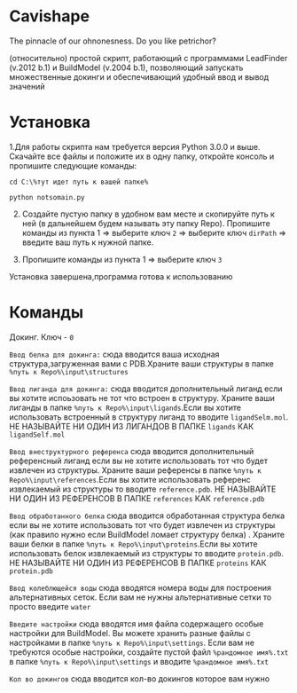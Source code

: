 # Cavishape
The pinnacle of our ohnonesness. Do you like petrichor?

(относительно) простой скрипт, работающий с программами LeadFinder (v.2012 b.1) и BuildModel (v.2004 b.1), позволяющий запускать множественные докинги и обеспечивающий удобный ввод и вывод значений

 # Установка
  1.Для работы скрипта нам требуется версия Python 3.0.0 и выше. Скачайте все файлы и положите их в одну папку, откройте консоль и пропишите следующие команды:
 
 ```cd C:\%тут идет путь к вашей папке%```
 
 ```python notsomain.py```
 
2. Создайте пустую папку в удобном вам месте и скопируйте путь к ней (в дальнейшем будем называть эту папку Repo). Пропишите команды из пункта 1 => выберите ключ ```2``` => выберите ключ ```dirPath``` => введите ваш путь к нужной папке.

3. Пропишите команды из пункта 1 => выберите ключ ```3```

Установка завершена,программа готова  к использованию

# Команды
 Докинг. Ключ - ```0```
 
```Ввод белка для докинга:``` сюда вводится ваша исходная структура,загруженная вами с PDB.Храните ваши структуры в папке ```%путь к Repo%\input\structures```

```Ввод лиганда для докинга:``` сюда вводится дополнительный лиганд если вы хотите испоьзовать не тот что встроен в структуру. Храните ваши лиганды в папке ```%путь к Repo%\input\ligands```.Если вы хотите использовать встроенный в структуру лиганд то вводите ```ligandSelm.mol```. НЕ НАЗЫВАЙТЕ НИ ОДИН ИЗ ЛИГАНДОВ В ПАПКЕ ```ligands``` КАК ```ligandSelf.mol```

```Ввод внеструктурного референса``` сюда вводится дополнительный референсный лиганд если вы не хотите использовать тот что будет извлечен из структуры. Храните ваши референсы в папке ```%путь к Repo%\input\references```.Если вы хотите использовать референс извлекаемый из структуры то вводите ```reference.pdb```. НЕ НАЗЫВАЙТЕ НИ ОДИН ИЗ РЕФЕРЕНСОВ В ПАПКЕ ```references``` КАК ```reference.pdb```

```Ввод обработанного белка``` сюда вводится обработанная структура белка если вы не хотите использовать тот что будет извлечен из структуры (как правило нужно если BuildModel ломает структуру белка) . Храните ваши белки в папке ```%путь к Repo%\input\proteins```.Если вы хотите использовать белок извлекаемый из структуры то вводите ```protein.pdb```. НЕ НАЗЫВАЙТЕ НИ ОДИН ИЗ РЕФЕРЕНСОВ В ПАПКЕ ```proteins``` КАК ```protein.pdb```

```Ввод колеблющейся воды``` сюда вводятся номера воды для построения альтернативных сеток. Если вам не нужны альтернативные сетки то просто введите ```water```

```Введите настройки``` сюда вводятся имя файла содержащего особые настройки для BuildModel. Вы можете хранить разные файлы с настройками в папке ```%путь к Repo%\input\settings```. Если вам не требуются особые настройки, создайте пустой файл ```%рандомное имя%.txt``` в папке ```%путь к Repo%\input\settings``` и вводите 
 ```%рандомное имя%.txt```
 
 ```Кол во докингов``` сюда вводится кол-во докингов которое вам нужно


